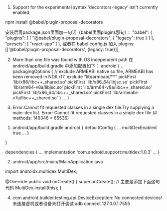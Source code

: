 

1. Support for the experimental syntax 'decorators-legacy' isn't currently enabled

npm install @babel/plugin-proposal-decorators

安装后再package.json里面加一句话（babel里面plugins那句）：
 "babel": {
    "plugins": [
      [
        "@babel/plugin-proposal-decorators",
        {
          "legacy": true
        }
      ]
    ],
    "presets": [
      "react-app"
    ]
  },
或者在 babel.config.js 加入
  plugins: [['@babel/plugin-proposal-decorators', {legacy: true}]],


2. More than one file was found with OS independent path
在 android/app/build.gradle 中添加配置如下：
android {
    ...
    packagingOptions {
        // exclude ARMEABI native so file, ARMEABI has been removed in NDK r17.
        exclude "lib/armeabi/**"
        pickFirst 'lib/x86/libc++_shared.so'
        pickFirst 'lib/x86_64/libjsc.so'
        pickFirst 'lib/arm64-v8a/libjsc.so'
        pickFirst 'lib/arm64-v8a/libc++_shared.so'
        pickFirst 'lib/x86_64/libc++_shared.so'
        pickFirst 'lib/armeabi-v7a/libc++_shared.so'
    }
    ...
}


3. Error:Cannot fit requested classes in a single dex file.Try supplying a main-dex list.
Error: Cannot fit requested classes in a single dex file (# methods: 149346 > 65536)

1) android/app/build.gradle
android {
  defaultConfig {
    ...
    multiDexEnabled true
    ...
  }

}

dependencies  {
  ...
  implementation 'com.android.support:multidex:1.0.3'
  ...
}

2) android/app/src/main/<PackageName>/MainApplication.java

import androidx.multidex.MultiDex;

@Override
public void onCreate() {
    super.onCreate();
    // 主要是添加下面这句代码
    MultiDex.install(this);
}

4. com.android.builder.testing.api.DeviceException: No connected devices!
未连接虚机或者设备未打开调试
adb connect 127.0.0.1:7555

